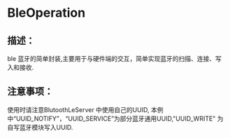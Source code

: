 BleOperation
============

描述：
----------------
ble 蓝牙的简单封装,主要用于与硬件端的交互，简单实现蓝牙的扫描、连接、写入和接收.

注意事项：
-----------------
使用时请注意BlutoothLeServer 中使用自己的UUID, 本例中“UUID_NOTIFY”，“UUID_SERVICE”为部分蓝牙通用UUID,"UUID_WRITE" 为自写蓝牙模块写入UUID.
